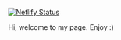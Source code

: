 [![Netlify Status](https://api.netlify.com/api/v1/badges/64d939a5-78b2-4009-9d6a-3ea51229abc1/deploy-status)](https://app.netlify.com/sites/karabomaila/deploys)

Hi, welcome to my page. Enjoy :)
